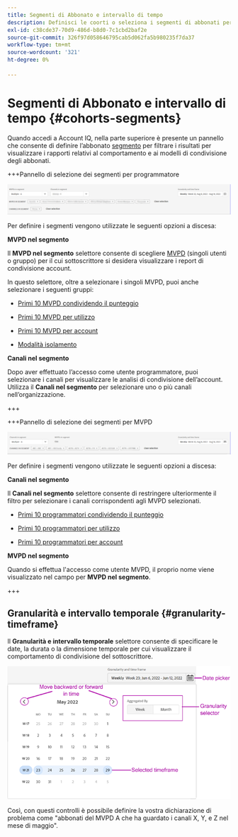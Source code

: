 ```yaml
---
title: Segmenti di Abbonato e intervallo di tempo
description: Definisci le coorti o seleziona i segmenti di abbonati per misurare le possibilità e i pattern di condivisione dell’account da parte dei tuoi visualizzatori di canale, per utilizzare strumenti grafici e rapporti in Account IQ.
exl-id: c38cde37-70d9-486d-b8d0-7c1cbd2baf2e
source-git-commit: 326f97d058646795cab5d062fa5b980235f7da37
workflow-type: tm+mt
source-wordcount: '321'
ht-degree: 0%

---
```



# Segmenti di Abbonato e intervallo di tempo {#cohorts-segments}

Quando accedi a Account IQ, nella parte superiore è presente un pannello che consente di definire l’abbonato [segmento](/help/AccountIQ/product-concepts.md#segment-segmet-def) per filtrare i risultati per visualizzare i rapporti relativi al comportamento e ai modelli di condivisione degli abbonati.

<!--![](assets/segment-timeframe-panel.png)-->

+++Pannello di selezione dei segmenti per programmatore

![](assets/segment-panel-programmer.png)

<!--![](assets/filter-panel.png)-->

Per definire i segmenti vengono utilizzate le seguenti opzioni a discesa:

**MVPD nel segmento**

Il **MVPD nel segmento** selettore consente di scegliere [MVPD](/help/AccountIQ/product-concepts.md#mvpd-def) (singoli utenti o gruppo) per il cui sottoscrittore si desidera visualizzare i report di condivisione account.

In questo selettore, oltre a selezionare i singoli MVPD, puoi anche selezionare i seguenti gruppi:

* [Primi 10 MVPD condividendo il punteggio](/help/AccountIQ/product-concepts.md#top-mvpds-def)

* [Primi 10 MVPD per utilizzo](/help/AccountIQ/product-concepts.md#top-mvpds-def)

* [Primi 10 MVPD per account](/help/AccountIQ/product-concepts.md#top-mvpds-def)

* [Modalità isolamento](/help/AccountIQ/isolation-mode.md)

**Canali nel segmento**

Dopo aver effettuato l’accesso come utente programmatore, puoi selezionare i canali per visualizzare le analisi di condivisione dell’account. Utilizza il **Canali nel segmento** per selezionare uno o più canali nell’organizzazione.

+++

+++Pannello di selezione dei segmenti per MVPD

![](assets/segment-panel-mvpd.png)

Per definire i segmenti vengono utilizzate le seguenti opzioni a discesa:

**Canali nel segmento**

Il **Canali nel segmento** selettore consente di restringere ulteriormente il filtro per selezionare i canali corrispondenti agli MVPD selezionati.

* [Primi 10 programmatori condividendo il punteggio](/help/AccountIQ/product-concepts.md#top-mvpds-def)

* [Primi 10 programmatori per utilizzo](/help/AccountIQ/product-concepts.md#top-mvpds-def)

* [Primi 10 programmatori per account](/help/AccountIQ/product-concepts.md#top-mvpds-def)

**MVPD nel segmento**

Quando si effettua l&#39;accesso come utente MVPD, il proprio nome viene visualizzato nel campo per **MVPD nel segmento**.

+++




<!--For example, you can define your segment as the "subscribers of the MVPD A that watched the channels X, Y, and Z".-->



## Granularità e intervallo temporale {#granularity-timeframe}

Il **Granularità e intervallo temporale** selettore consente di specificare le date, la durata o la dimensione temporale per cui visualizzare il comportamento di condivisione del sottoscrittore.

![Granularità e arco temporale](assets/granularity-timeframe-weekwise.png)

Così, con questi controlli è possibile definire la vostra dichiarazione di problema come &quot;abbonati del MVPD A che ha guardato i canali X, Y, e Z nel mese di maggio&quot;.

